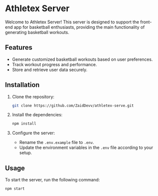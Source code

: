 # Athletex Server

Welcome to Athletex Server! This server is designed to support the front-end app for basketball enthusiasts, providing the main functionality of generating basketball workouts.

## Features

- Generate customized basketball workouts based on user preferences.
- Track workout progress and performance.
- Store and retrieve user data securely.

## Installation

1. Clone the repository:

    ```bash
    git clone https://github.com/ZaidDevv/athletex-serve.git
    ```

2. Install the dependencies:

    ```bash
    npm install
    ```

3. Configure the server:

    - Rename the `.env.example` file to `.env`.
    - Update the environment variables in the `.env` file according to your setup.

## Usage

To start the server, run the following command:
```
npm start
```
